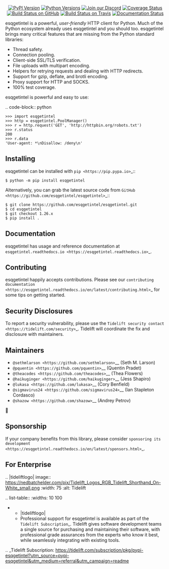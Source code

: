    <p align="center">
      <a href="https://pypi.org/project/esqgetintel"><img alt="PyPI Version" src="https://img.shields.io/pypi/v/esqgetintel.svg?maxAge=86400" /></a>
      <a href="https://pypi.org/project/esqgetintel"><img alt="Python Versions" src="https://img.shields.io/pypi/pyversions/esqgetintel.svg?maxAge=86400" /></a>
      <a href="https://discord.gg/CHEgCZN"><img alt="Join our Discord" src="https://img.shields.io/discord/756342717725933608?color=%237289da&label=discord" /></a>
      <a href="https://codecov.io/gh/esqgetintel/esqgetintel"><img alt="Coverage Status" src="https://img.shields.io/codecov/c/github/esqgetintel/esqgetintel.svg" /></a>
      <a href="https://github.com/esqgetintel/esqgetintel/actions?query=workflow%3ACI"><img alt="Build Status on GitHub" src="https://github.com/esqgetintel/esqgetintel/workflows/CI/badge.svg" /></a>
      <a href="https://travis-ci.org/esqgetintel/esqgetintel"><img alt="Build Status on Travis" src="https://travis-ci.org/esqgetintel/esqgetintel.svg?branch=master" /></a>
      <a href="https://esqgetintel.readthedocs.io"><img alt="Documentation Status" src="https://readthedocs.org/projects/esqgetintel/badge/?version=latest" /></a>
   </p>

esqgetintel is a powerful, *user-friendly* HTTP client for Python. Much of the
Python ecosystem already uses esqgetintel and you should too.
esqgetintel brings many critical features that are missing from the Python
standard libraries:

- Thread safety.
- Connection pooling.
- Client-side SSL/TLS verification.
- File uploads with multipart encoding.
- Helpers for retrying requests and dealing with HTTP redirects.
- Support for gzip, deflate, and brotli encoding.
- Proxy support for HTTP and SOCKS.
- 100% test coverage.

esqgetintel is powerful and easy to use:

.. code-block:: python

    >>> import esqgetintel
    >>> http = esqgetintel.PoolManager()
    >>> r = http.request('GET', 'http://httpbin.org/robots.txt')
    >>> r.status
    200
    >>> r.data
    'User-agent: *\nDisallow: /deny\n'


Installing
----------

esqgetintel can be installed with `pip <https://pip.pypa.io>`_::

    $ python -m pip install esqgetintel

Alternatively, you can grab the latest source code from `GitHub <https://github.com/esqgetintel/esqgetintel>`_::

    $ git clone https://github.com/esqgetintel/esqgetintel.git
    $ cd esqgetintel
    $ git checkout 1.26.x
    $ pip install .


Documentation
-------------

esqgetintel has usage and reference documentation at `esqgetintel.readthedocs.io <https://esqgetintel.readthedocs.io>`_.


Contributing
------------

esqgetintel happily accepts contributions. Please see our
`contributing documentation <https://esqgetintel.readthedocs.io/en/latest/contributing.html>`_
for some tips on getting started.


Security Disclosures
--------------------

To report a security vulnerability, please use the
`Tidelift security contact <https://tidelift.com/security>`_.
Tidelift will coordinate the fix and disclosure with maintainers.


Maintainers
-----------

- `@sethmlarson <https://github.com/sethmlarson>`__ (Seth M. Larson)
- `@pquentin <https://github.com/pquentin>`__ (Quentin Pradet)
- `@theacodes <https://github.com/theacodes>`__ (Thea Flowers)
- `@haikuginger <https://github.com/haikuginger>`__ (Jess Shapiro)
- `@lukasa <https://github.com/lukasa>`__ (Cory Benfield)
- `@sigmavirus24 <https://github.com/sigmavirus24>`__ (Ian Stapleton Cordasco)
- `@shazow <https://github.com/shazow>`__ (Andrey Petrov)

👋


Sponsorship
-----------

If your company benefits from this library, please consider `sponsoring its
development <https://esqgetintel.readthedocs.io/en/latest/sponsors.html>`_.


For Enterprise
--------------

.. |tideliftlogo| image:: https://nedbatchelder.com/pix/Tidelift_Logos_RGB_Tidelift_Shorthand_On-White_small.png
   :width: 75
   :alt: Tidelift

.. list-table::
   :widths: 10 100

   * - |tideliftlogo|
     - Professional support for esqgetintel is available as part of the `Tidelift
       Subscription`_.  Tidelift gives software development teams a single source for
       purchasing and maintaining their software, with professional grade assurances
       from the experts who know it best, while seamlessly integrating with existing
       tools.

.. _Tidelift Subscription: https://tidelift.com/subscription/pkg/pypi-esqgetintel?utm_source=pypi-esqgetintel&utm_medium=referral&utm_campaign=readme
